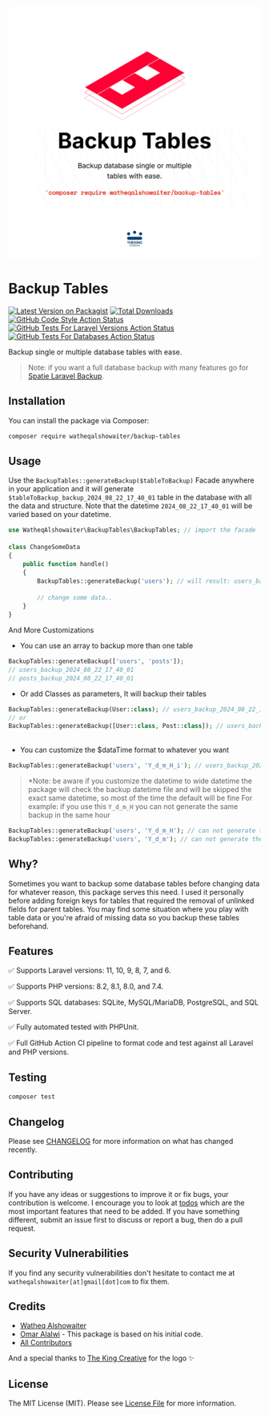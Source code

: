![Package cover](./arts/package-cover.png)

# Backup Tables

[![Latest Version on Packagist](https://img.shields.io/packagist/v/watheqalshowaiter/backup-tables.svg?style=flat-square)](https://packagist.org/packages/watheqalshowaiter/backup-tables)
[![Total Downloads](https://img.shields.io/packagist/dt/watheqalshowaiter/backup-tables.svg?style=flat-square)](https://packagist.org/packages/watheqalshowaiter/backup-tables)
[![GitHub Code Style Action Status](https://img.shields.io/github/actions/workflow/status/watheqalshowaiter/backup-tables/fix-php-code-style-issues.yml?branch=main&label=code%20style&style=flat-square)](https://github.com/watheqalshowaiter/backup-tables/actions?query=workflow%3A"Fix+PHP+code+style+issues"+branch%3Amain)
[![GitHub Tests For Laravel Versions Action Status](https://img.shields.io/github/actions/workflow/status/watheqalshowaiter/backup-tables/tests-for-laravel-versions.yml?branch=main&label=tests-for-laravel-versions&style=flat-square)](https://github.com/watheqalshowaiter/backup-tables/actions?query=workflow%3A"tests-for-laravel-versions"+branch%3Amain)
[![GitHub Tests For Databases Action Status](https://img.shields.io/github/actions/workflow/status/watheqalshowaiter/backup-tables/tests-for-databases.yml?branch=main&label=tests-for-databases&style=flat-square)](https://github.com/watheqalshowaiter/backup-tables/actions?query=workflow%3Atests-for-databases+branch%3Amain)

Backup single or multiple database tables with ease.

> Note: if you want a full database backup with many features go for [Spatie Laravel Backup](https://github.com/spatie/laravel-backup).

## Installation

You can install the package via Composer:

```bash
composer require watheqalshowaiter/backup-tables
```

## Usage

Use the `BackupTables::generateBackup($tableToBackup)` Facade anywhere in your application and it will
generate `$tableToBackup_backup_2024_08_22_17_40_01` table in the database with all the data and structure. Note that
the datetime `2024_08_22_17_40_01` will be varied based on your datetime.

```php
use WatheqAlshowaiter\BackupTables\BackupTables; // import the facade

class ChangeSomeData
{
    public function handle()
    {
        BackupTables::generateBackup('users'); // will result: users_backup_2024_08_22_17_40_01
       
        // change some data.. 
    }
}
```

And More Customizations

- You can use an array to backup more than one table

```php
BackupTables::generateBackup(['users', 'posts']); 
// users_backup_2024_08_22_17_40_01
// posts_backup_2024_08_22_17_40_01 
```

- Or add Classes as parameters, It will backup their tables

```php
BackupTables::generateBackup(User::class); // users_backup_2024_08_22_17_40_01
// or
BackupTables::generateBackup([User::class, Post::class]); // users_backup_2024_08_22_17_40_01, posts_backup_2024_08_22_17_40_01 
 
```

- You can customize the $dataTime format to whatever you want

```php
BackupTables::generateBackup('users', 'Y_d_m_H_i'); // users_backup_2024_22_08_17_40
```

> *Note: be aware if you customize the datetime to wide datetime the package will check the backup datetime file and
> will be skipped
> the exact same datetime, so most of the time the default will be fine
> For example: if you use this `Y_d_m_H` you can not generate the same backup in the same hour

```php
BackupTables::generateBackup('users', 'Y_d_m_H'); // can not generate the same backup in the same hour
BackupTables::generateBackup('users', 'Y_d_m'); // can not generate the same backup in the same day
```

## Why?

Sometimes you want to backup some database tables before changing data for whatever reason, this package serves this
need. I used it personally before adding foreign keys for tables that required the removal of unlinked fields for parent tables.
You may find some situation where you play with table data or you're afraid of missing data so you backup these tables
beforehand.

## Features

✅ Supports Laravel versions: 11, 10, 9, 8, 7, and 6.

✅ Supports PHP versions: 8.2, 8.1, 8.0, and 7.4.

✅ Supports SQL databases: SQLite, MySQL/MariaDB, PostgreSQL, and SQL Server.

✅ Fully automated tested with PHPUnit.

✅ Full GitHub Action CI pipeline to format code and test against all Laravel and PHP versions.

## Testing

```bash
composer test
```

## Changelog

Please see [CHANGELOG](CHANGELOG.md) for more information on what has changed recently.

## Contributing

If you have any ideas or suggestions to improve it or fix bugs, your contribution is welcome. I encourage you to look at [todos](./todos.md) which are the most important features that need to be added. If you have something different, submit an issue first to discuss or report a bug, then do a pull request.

## Security Vulnerabilities

If you find any security vulnerabilities don't hesitate to contact me at `watheqalshowaiter[at]gmail[dot]com` to fix
them.

## Credits

- [Watheq Alshowaiter](https://github.com/WatheqAlshowaiter)
- [Omar Alalwi](https://github.com/omaralalwi) - This package is based on his initial code.
- [All Contributors](../../contributors)
  

And a special thanks to [The King Creative](https://www.facebook.com/thkingcreative) for the logo ✨


## License

The MIT License (MIT). Please see [License File](LICENSE.md) for more information.
